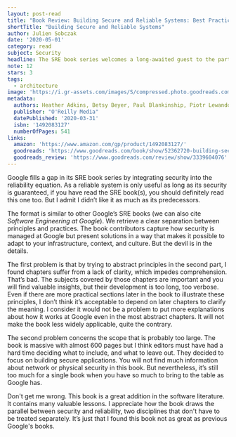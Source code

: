 ```yaml
---
layout: post-read
title: "Book Review: Building Secure and Reliable Systems: Best Practices for Designing, Implementing, and Maintaining Systems"
shortTitle: "Building Secure and Reliable Systems"
author: Julien Sobczak
date: '2020-05-01'
category: read
subject: Security
headline: The SRE book series welcomes a long-awaited guest to the party.
note: 12
stars: 3
tags:
  - architecture
image: 'https://i.gr-assets.com/images/S/compressed.photo.goodreads.com/books/1583200803l/52362720.jpg'
metadata:
  authors: Heather Adkins, Betsy Beyer, Paul Blankinship, Piotr Lewandowski, Ana Oprea, Adam Stubblefield
  publisher: "O'Reilly Media"
  datePublished: '2020-03-31'
  isbn: '1492083127'
  numberOfPages: 541
links:
  amazon: 'https://www.amazon.com/gp/product/1492083127/'
  goodreads: 'https://www.goodreads.com/book/show/52362720-building-secure-and-reliable-systems'
  goodreads_review: 'https://www.goodreads.com/review/show/3339604076'
---
```


Google fills a gap in its SRE book series by integrating security into the reliability equation. As a reliable system is only  useful as long as its security is guaranteed, if you have read the SRE book(s), you should definitely read this one too. But I admit I didn’t like it as much as its predecessors. 

The format is similar to other Google’s SRE books (we can also cite _Software Engineering at Google_). We retrieve a clear separation between principles and practices. The book contributors capture how security is managed at Google but present solutions in a way that makes it possible to adapt to your infrastructure, context, and culture. But the devil is in the details.

The first problem is that by trying to abstract principles in the second part, I found chapters suffer from a lack of clarity, which impedes comprehension. That’s bad. The subjects covered by those chapters are important and you will find valuable insights, but their development is too long, too verbose. Even if there are more practical sections later in the book to illustrate these principles, I don’t think it’s acceptable to depend on later chapters to clarify the meaning. I consider it would not be a problem to put more explanations about how it works at Google even in the most abstract chapters. It will not make the book less widely applicable, quite the contrary.

The second problem concerns the scope that is probably too large. The book is massive with almost 600 pages but I think editors must have had a hard time deciding what to include, and what to leave out. They decided to focus on building secure applications. You will not find much information about network or physical security in this book. But nevertheless, it’s still too much for a single book when you have so much to bring to the table as Google has.

Don't get me wrong. This book is a great addition in the software literature. It contains many valuable lessons. I appreciate how the book draws the parallel between security and reliability, two disciplines that don't have to be treated separately. It’s just that I found this book not as great as previous Google's books.
